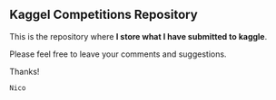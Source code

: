## Kaggel Competitions Repository

This is the repository where **I store what I have submitted to kaggle**.

Please feel free to leave your comments and suggestions.

Thanks!

`Nico`

